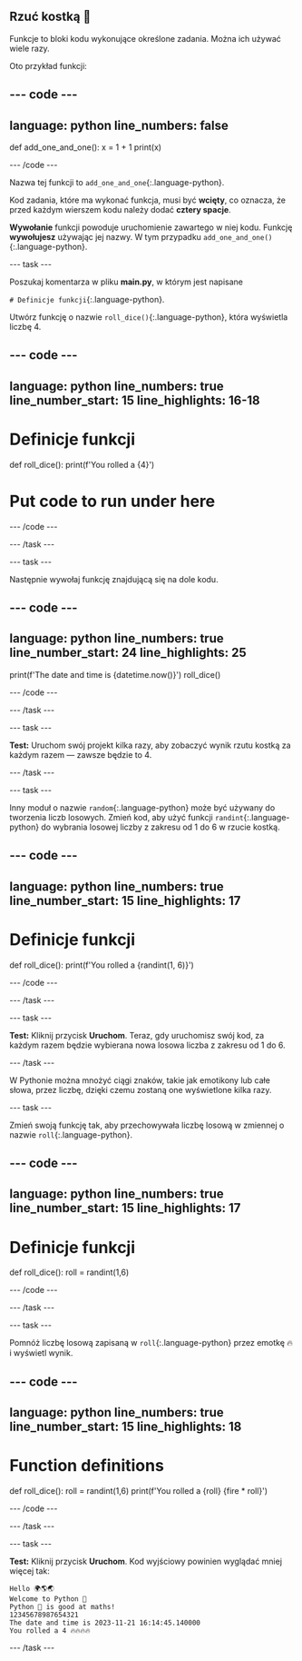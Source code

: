 ## Rzuć kostką 🎲

Funkcje to bloki kodu wykonujące określone zadania. Można ich używać wiele razy.

Oto przykład funkcji:

--- code ---
---
language: python
line_numbers: false
---
def add_one_and_one(): x = 1 + 1 print(x)

--- /code ---

Nazwa tej funkcji to `add_one_and_one`{:.language-python}.

Kod zadania, które ma wykonać funkcja, musi być **wcięty**, co oznacza, że przed każdym wierszem kodu należy dodać **cztery spacje**.

**Wywołanie** funkcji powoduje uruchomienie zawartego w niej kodu. Funkcję **wywołujesz** używając jej nazwy. W tym przypadku `add_one_and_one()`{:.language-python}.


--- task ---

Poszukaj komentarza w pliku **main.py**, w którym jest napisane

`# Definicje funkcji`{:.language-python}.

Utwórz funkcję o nazwie `roll_dice()`{:.language-python}, która wyświetla liczbę 4.

--- code ---
---
language: python line_numbers: true line_number_start: 15
line_highlights: 16-18
---
# Definicje funkcji
def roll_dice(): print(f'You rolled a {4}')

# Put code to run under here

--- /code ---

--- /task ---

--- task ---

Następnie wywołaj funkcję znajdującą się na dole kodu.

--- code ---
---
language: python line_numbers: true line_number_start: 24
line_highlights: 25
---
print(f'The date and time is {datetime.now()}') roll_dice()

--- /code ---

--- /task ---

--- task ---

**Test:** Uruchom swój projekt kilka razy, aby zobaczyć wynik rzutu kostką za każdym razem — zawsze będzie to 4.

--- /task ---

--- task ---

Inny moduł o nazwie `random`{:.language-python} może być używany do tworzenia liczb losowych. Zmień kod, aby użyć funkcji `randint`{:.language-python} do wybrania losowej liczby z zakresu od 1 do 6 w rzucie kostką.

--- code ---
---
language: python line_numbers: true line_number_start: 15
line_highlights: 17
---
# Definicje funkcji
def roll_dice(): print(f'You rolled a {randint(1, 6)}')

--- /code ---

--- /task ---

--- task ---

**Test:** Kliknij przycisk **Uruchom**. Teraz, gdy uruchomisz swój kod, za każdym razem będzie wybierana nowa losowa liczba z zakresu od 1 do 6.

--- /task ---

W Pythonie można mnożyć ciągi znaków, takie jak emotikony lub całe słowa, przez liczbę, dzięki czemu zostaną one wyświetlone kilka razy.

--- task ---

Zmień swoją funkcję tak, aby przechowywała liczbę losową w zmiennej o nazwie `roll`{:.language-python}.

--- code ---
---
language: python line_numbers: true line_number_start: 15
line_highlights: 17
---
# Definicje funkcji
def roll_dice(): roll = randint(1,6)

--- /code ---

--- /task ---

--- task ---

Pomnóż liczbę losową zapisaną w `roll`{:.language-python} przez emotkę 🔥 i wyświetl wynik.

--- code ---
---
language: python line_numbers: true line_number_start: 15
line_highlights: 18
---
# Function definitions
def roll_dice(): roll = randint(1,6) print(f'You rolled a {roll} {fire * roll}')

--- /code ---

--- /task ---

--- task ---

**Test:** Kliknij przycisk **Uruchom**. Kod wyjściowy powinien wyglądać mniej więcej tak:

```
Hello 🌍🌎🌏
Welcome to Python 🐍
Python 🐍 is good at maths!
12345678987654321
The date and time is 2023-11-21 16:14:45.140000
You rolled a 4 🔥🔥🔥🔥
```

--- /task ---
